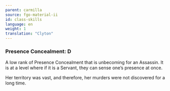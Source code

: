 ```yaml
---
parent: carmilla
source: fgo-material-ii
id: class-skills
language: en
weight: 1
translation: "Clyton"
---
```


### Presence Concealment: D

A low rank of Presence Concealment that is unbecoming for an Assassin. It is at a level where if it is a Servant, they can sense one’s presence at once.

Her territory was vast, and therefore, her murders were not discovered for a long time.

